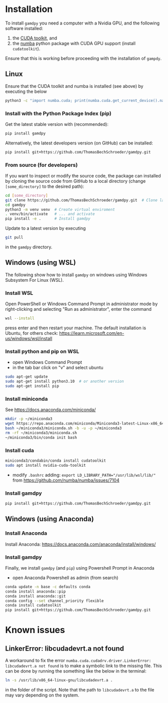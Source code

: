 # Installation

To install `gamdpy` you need a computer 
with a Nvidia GPU, and the following software installed:

1. the [CUDA toolkit](https://docs.nvidia.com/cuda/cuda-installation-guide-linux/index.html), and
2. the [numba](https://numba.readthedocs.io/) python package with CUDA GPU support (install `cudatoolkit`).

Ensure that this is working before proceeding with the installation of `gampdy`.

## Linux

Ensure that the CUDA toolkit and numba is installed (see above) by executing the below

```sh
python3 -c "import numba.cuda; print(numba.cuda.get_current_device().name)"
```


### Install with the Python Package Index (pip)

Get the latest stable version with (recommended):

```sh
pip install gamdpy
```

Alternatively, the latest developers version (on GitHub) can be installed:

```sh
pip install git+https://github.com/ThomasBechSchroeder/gamdpy.git
```

### From source (for developers)

If you want to inspect or modify the source code, the package can installed by cloning the source code 
from GitHub to a local directory (change `[some_directory]` to the desired path):

```sh
cd [some_directory]
git clone https://github.com/ThomasBechSchroeder/gamdpy.git  # Clone latest developers version
cd gamdpy
python3 -m venv venv  # Create virtual enviroment
. venv/bin/activate   # ... and activate
pip install -e .      # Install gamdpy 
```

Update to a latest version by executing

```sh
git pull
```

in the `gamdpy` directory.

## Windows (using WSL)

The following show how to install `gamdpy` 
on windows using Windows Subsystem For Linux (WSL).

### Install WSL
Open PowerShell or Windows Command Prompt in administrator mode by right-clicking and selecting "Run as administrator", enter the command

```sh
wsl --install
```

press enter and then restart your machine. 
The default installation is Ubuntu, for others check: <https://learn.microsoft.com/en-us/windows/wsl/install>

### Install python and pip on WSL

- open Windows Command Prompt
- in the tab bar click on "v" and select ubuntu
```sh 
sudo apt-get update
sudo apt-get install python3.10  # or another version
sudo apt-get install pip
```

### Install miniconda 

See <https://docs.anaconda.com/miniconda/>

```sh
mkdir -p ~/miniconda3
wget https://repo.anaconda.com/miniconda/Miniconda3-latest-Linux-x86_64.sh -O ~/miniconda3/miniconda.sh
bash ~/miniconda3/miniconda.sh -b -u -p ~/miniconda3
rm -rf ~/miniconda3/miniconda.sh
~/miniconda3/bin/conda init bash
```

### Install cuda

```sh
miniconda3/condabin/conda install cudatoolkit
sudo apt install nvidia-cuda-toolkit
```

- modify `.bashrc` adding: `export LD_LIBRARY_PATH="/usr/lib/wsl/lib/"` from <https://github.com/numba/numba/issues/7104>


### Install gamdpy

```sh
pip install git+https://github.com/ThomasBechSchroeder/gamdpy.git
```

## Windows (using Anaconda)

### Install Anaconda

Install Anaconda: <https://docs.anaconda.com/anaconda/install/windows/>

### Install gamdpy 

Finally, we install `gamdpy` (and `pip`) using Powershell Prompt in Anaconda

- open Anaconda Powershell as admin (from search)

```sh
conda update -n base -c defaults conda
conda install anaconda::pip
conda install anaconda::git
conda config --set channel_priority flexible
conda install cudatoolkit
pip install git+https://github.com/ThomasBechSchroeder/gamdpy.git
```

# Known issues

## LinkerError: libcudadevrt.a not found
A workaround to fix the error `numba.cuda.cudadrv.driver.LinkerError: libcudadevrt.a not found` 
is to make a symbolic link to the missing file. 
This can be done by running the something like the below in the terminal:

```bash
ln -s /usr/lib/x86_64-linux-gnu/libcudadevrt.a .
```

in the folder of the script. Note that the path to `libcudadevrt.a` to the file may vary depending on the system.
